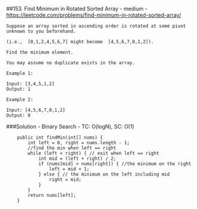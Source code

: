##153. Find Minimum in Rotated Sorted Array - medium - https://leetcode.com/problems/find-minimum-in-rotated-sorted-array/
```
Suppose an array sorted in ascending order is rotated at some pivot unknown to you beforehand.

(i.e.,  [0,1,2,4,5,6,7] might become  [4,5,6,7,0,1,2]).

Find the minimum element.

You may assume no duplicate exists in the array.

Example 1:

Input: [3,4,5,1,2] 
Output: 1

Example 2:

Input: [4,5,6,7,0,1,2]
Output: 0
```
###Solution - Binary Search - TC: O(logN), SC: O(1)
```
    public int findMin(int[] nums) {
        int left = 0, right = nums.length - 1;
        //find the min when left == right
        while (left < right) { // exit when left == right
            int mid = (left + right) / 2;
            if (nums[mid] > nums[right]) { //the minimum on the right
                left = mid + 1;
            } else { // the minimum on the left including mid
                right = mid;
            }
        }
        return nums[left];
    }
```